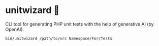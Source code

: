 # unitwizard 🧙

CLI tool for generating PHP unit tests with the help of generative AI (by OpenAI).

`bin/unitwizard /path/to/src Namespace/For/Tests`
